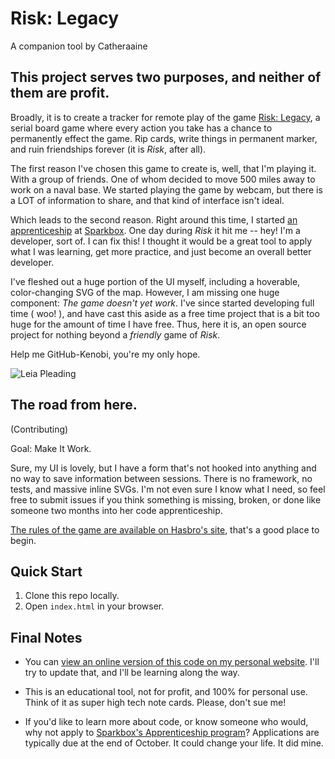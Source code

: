 # Risk: Legacy
A companion tool by Catheraaine


## This project serves two purposes, and neither of them are profit.

Broadly, it is to create a tracker for remote play of the game [Risk: Legacy](https://boardgamegeek.com/boardgame/105134/risk-legacy), a serial board game where every action you take has a chance to permanently effect the game. Rip cards, write things in permanent marker, and ruin friendships forever (it is _Risk_, after all).

The first reason I've chosen this game to create is, well, that I'm playing it. With a group of friends. One of whom decided to move 500 miles away to work on a naval base. We started playing the game by webcam, but there is a LOT of information to share, and that kind of interface isn't ideal.

Which leads to the second reason. Right around this time, I started [an apprenticeship](https://seesparkbox.com/foundry/why_we_apprentice) at [Sparkbox](https://seesparkbox.com/). One day during _Risk_ it hit me -- hey! I'm a developer, sort of. I can fix this! I thought it would be a great tool to apply what I was learning, get more practice, and just become an overall better developer.

I've fleshed out a huge portion of the UI myself, including a hoverable, color-changing SVG of the map. However, I am missing one huge component: *The game doesn't yet work*. I've since started developing full time ( woo! ), and have cast this aside as a free time project that is a bit too huge for the amount of time I have free. Thus, here it is, an open source project for nothing beyond a _friendly_ game of _Risk_.

Help me GitHub-Kenobi, you're my only hope.

![Leia Pleading](http://66.media.tumblr.com/409c1867f51a625386419af7b8d416cc/tumblr_n9srf9JBPA1rhuccro1_500.gif)

## The road from here.
(Contributing)

Goal: Make It Work.

Sure, my UI is lovely, but I have a form that's not hooked into anything and no way to save information between sessions. There is no framework, no tests, and massive inline SVGs. I'm not even sure I know what I need, so feel free to submit issues if you think something is missing, broken, or done like someone two months into her code apprenticeship.

[The rules of the game are available on Hasbro's site](http://www.hasbro.com/common/documents/dad2886d1c4311ddbd0b0800200c9a66/00D721465056900B10A16E11F8F54E7F.pdf), that's a good place to begin.

## Quick Start
 1. Clone this repo locally.
 2. Open `index.html` in your browser.

## Final Notes
  - You can [view an online version of this code on my personal website](http://catheraaine.com/risk-legacy/index.html). I'll try to update that, and I'll be learning along the way.

  - This is an educational tool, not for profit, and 100% for personal use. Think of it as super high tech note cards. Please, don't sue me!

  - If you'd like to learn more about code, or know someone who would, why not apply to [Sparkbox's Apprenticeship program](https://seesparkbox.com/foundry/apply_for_sparkboxs_2017_dev_apprenticeship)? Applications are typically due at the end of October. It could change your life. It did mine.

